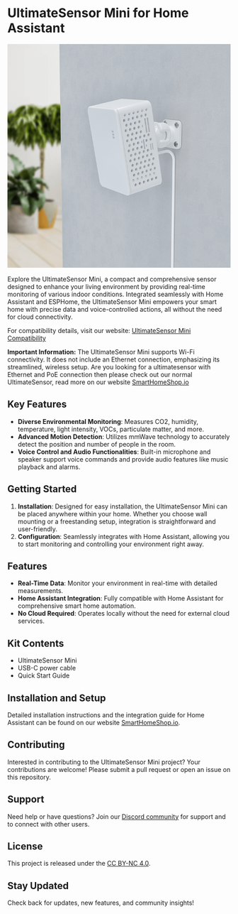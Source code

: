 # UltimateSensor Mini for Home Assistant

![UltimateSensor Mini](images/ultimatesensor-mini-inaction-shop.png)

Explore the UltimateSensor Mini, a compact and comprehensive sensor designed to enhance your living environment by providing real-time monitoring of various indoor conditions. Integrated seamlessly with Home Assistant and ESPHome, the UltimateSensor Mini empowers your smart home with precise data and voice-controlled actions, all without the need for cloud connectivity.

For compatibility details, visit our website: [UltimateSensor Mini Compatibility](https://ultimatesensormini.nl/en)

**Important Information:** The UltimateSensor Mini supports Wi-Fi connectivity. It does not include an Ethernet connection, emphasizing its streamlined, wireless setup. Are you looking for a ultimatesensor with Ethernet and PoE connection then please check out our normal UltimateSensor, read more on our website [SmartHomeShop.io](https://smarthomeshop.io)

## Key Features

- **Diverse Environmental Monitoring**: Measures CO2, humidity, temperature, light intensity, VOCs, particulate matter, and more.
- **Advanced Motion Detection**: Utilizes mmWave technology to accurately detect the position and number of people in the room.
- **Voice Control and Audio Functionalities**: Built-in microphone and speaker support voice commands and provide audio features like music playback and alarms.

## Getting Started

1. **Installation**: Designed for easy installation, the UltimateSensor Mini can be placed anywhere within your home. Whether you choose wall mounting or a freestanding setup, integration is straightforward and user-friendly.
2. **Configuration**: Seamlessly integrates with Home Assistant, allowing you to start monitoring and controlling your environment right away.

## Features

- **Real-Time Data**: Monitor your environment in real-time with detailed measurements.
- **Home Assistant Integration**: Fully compatible with Home Assistant for comprehensive smart home automation.
- **No Cloud Required**: Operates locally without the need for external cloud services.

## Kit Contents

- UltimateSensor Mini
- USB-C power cable
- Quick Start Guide

## Installation and Setup

Detailed installation instructions and the integration guide for Home Assistant can be found on our website [SmartHomeShop.io](https://smarthomeshop.io/en).

## Contributing

Interested in contributing to the UltimateSensor Mini project? Your contributions are welcome! Please submit a pull request or open an issue on this repository.

## Support

Need help or have questions? Join our [Discord community](https://smarthomeshop.io/discord) for support and to connect with other users.

## License

This project is released under the [CC BY-NC 4.0](LICENSE).

## Stay Updated

Check back for updates, new features, and community insights!